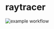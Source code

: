 # raytracer
![example workflow](https://github.com/kdridi/raytracer/actions/workflows/project.yaml/badge.svg)
